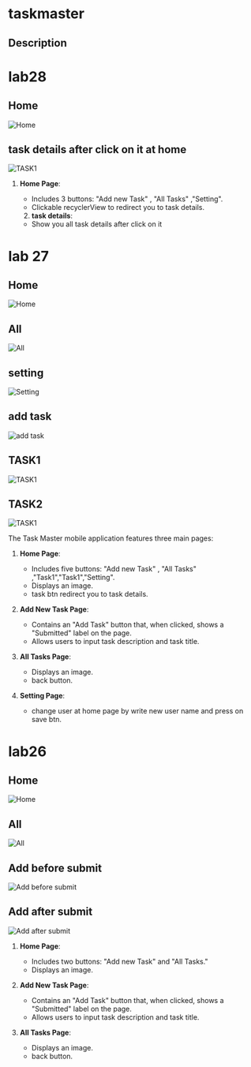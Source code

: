 # taskmaster
## Description

# lab28
## Home
![Home](./screenshots/28/home.jpg)
## task details after click on it at home 
![TASK1](./screenshots/28/details.jpg)
1. **Home Page**:
   - Includes 3 buttons: "Add new Task" , "All Tasks" ,"Setting".
   - Clickable recyclerView to redirect you to task details.

   2. **task details**:
   - Show you all task details after click on it 



# lab 27

## Home
![Home](./screenshots/27/home.jpg)

## All
![All](./screenshots/27/all.jpg)

## setting
![Setting](./screenshots/27/setting.jpg)

## add task
![add task](./screenshots/27/add.jpg)

## TASK1
![TASK1](./screenshots/27/t1.jpg)

## TASK2
![TASK1](./screenshots/27/t2.jpg)

The Task Master mobile application features three main pages:

1. **Home Page**:
   - Includes five buttons: "Add new Task" , "All Tasks" ,"Task1","Task1","Setting".
   - Displays an image.
   - task btn redirect you to task details.
2. **Add New Task Page**:
   - Contains an "Add Task" button that, when clicked, shows a "Submitted" label on the page.
   - Allows users to input task description and task title.

3. **All Tasks Page**:
   - Displays an image.
   - back button.

4. **Setting Page**:
   - change user at home page by write new user name and press on save btn.

# lab26

## Home
![Home](./screenshots/home.jpg)

## All
![All](./screenshots/all.jpg)

## Add before submit
![Add before submit](./screenshots/add.jpg)

## Add after submit
![Add after submit](./screenshots/add%20with%20lable.jpg)



1. **Home Page**:
   - Includes two buttons: "Add new Task" and "All Tasks."
   - Displays an image.

2. **Add New Task Page**:
   - Contains an "Add Task" button that, when clicked, shows a "Submitted" label on the page.
   - Allows users to input task description and task title.

3. **All Tasks Page**:
   - Displays an image.
   - back button.


